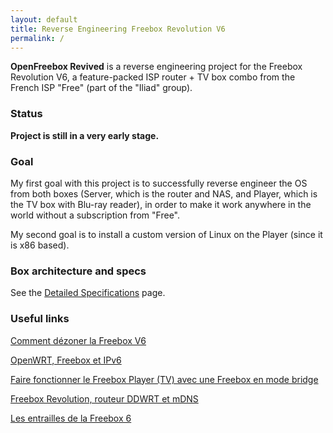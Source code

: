 ```yaml
---
layout: default
title: Reverse Engineering Freebox Revolution V6
permalink: /
---
```


**OpenFreebox Revived** is a reverse engineering project for the Freebox Revolution V6, a feature-packed ISP router + TV box combo from the French ISP "Free" (part of the "Iliad" group).

### Status
**Project is still in a very early stage.**

### Goal
My first goal with this project is to successfully reverse engineer the OS from both boxes (Server, which is the router and NAS, and Player, which is the TV box with Blu-ray reader), in order to make it work anywhere in the world without a subscription from "Free".

My second goal is to install a custom version of Linux on the Player (since it is x86 based).

### Box architecture and specs
See the [Detailed Specifications](https://re-openfreebox.github.io/v6-specs/) page.

### Useful links
[Comment dézoner la Freebox V6](https://korben.info/dezoner-freebox.html)

[OpenWRT, Freebox et IPv6](https://guillaume.vaillant.me/posts/2013-03-20-openwrt-freebox-et-ipv6/)

[Faire fonctionner le Freebox Player (TV) avec une Freebox en mode bridge](https://korben.info/tele-freebox-bridge.html)

[Freebox Revolution, routeur DDWRT et mDNS](https://clement.storck.me/blog/2011/08/freebox-revolution-routeur-ddwrt-et-mdns/)

[Les entrailles de la Freebox 6](https://www.oezratty.net/wordpress/2010/les-entrailles-de-la-freebox-6/)
